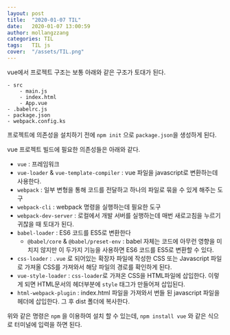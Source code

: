 ```yaml
---
layout: post
title:  "2020-01-07 TIL"
date:   2020-01-07 13:00:59
author: mollangzzang
categories: TIL
tags:	TIL js
cover:  "/assets/TIL.png"
---
```


vue에서 프로젝트 구조는 보통 아래와 같은 구조가 토대가 된다.

```
- src
    - main.js
    - index.html
    - App.vue
- .babelrc.js
- package.json
- webpack.config.ks

```

프로젝트에 의존성을 설치하기 전에 `npm init` 으로 `package.json`을 생성하게 된다.

vue 프로젝트 빌드에 필요한 의존성들은 아래와 같다.

- `vue` : 프레임워크
- `vue-loader` & `vue-template-compiler` : vue 파일을 javascript로 변환하는데 사용한다.
- `webpack` : 일부 변형을 통해 코드를 전달하고 하나의 파일로 묶을 수 있게 해주는 도구
- `webpack-cli` : webpack 명령을 실행하는데 필요한 도구
- `webpack-dev-server` : 로컬에서 개발 서버를 실행하는데 매번 새로고침을 누르기 귀찮을 때 토대가 된다.
- `babel-loader` : ES6 코드를 ES5로 변환한다
    - `@babel/core` & `@babel/preset-env` : babel 자체는 코드에 아무런 영향을 미치지 않지만 이 두가지 기능을 사용하면 ES6 코드를 ES5로 변환할 수 있다.
- `css-loader` : `.vue` 로 되어있는 확장자 파일에 작성한 CSS 또는 Javascript 파일로 가져올 CSS를 가져와서 해당 파일의 경로를 확인하게 된다.
- `vue-style-loader` : `css-loader`로 가져온 CSS을 HTML파일에 삽입한다. 이렇게 되면 HTML문서의 헤더부분에 `style` 태그가 만들어져 삽입된다.
- `html-webpack-plugin` : index.html 파일을 가져와서 번들 된 javascript 파일을 헤더에 삽입한다. 그 후 dist 폴더에 복사한다.

위와 같은 명령은 `npm` 을 이용하여 설치 할 수 있는데, `npm install vue` 와 같은 식으로 터미널에 입력을 하면 된다.

    

    
